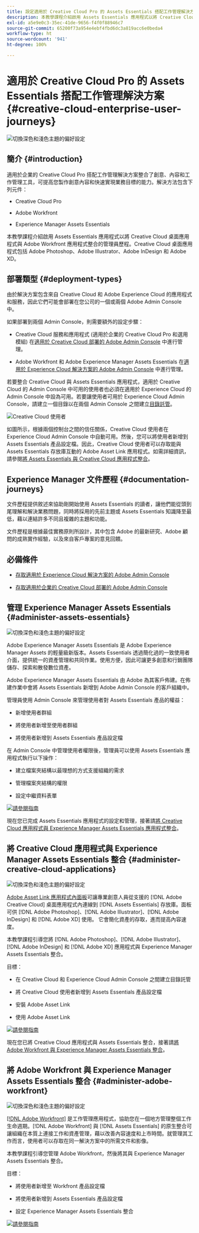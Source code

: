 ```yaml
---
title: 設定適用於 Creative Cloud Pro 的 Assets Essentials 搭配工作管理解決方案
description: 本教學課程介紹啟用 Assets Essentials 應用程式以將 Creative Cloud 桌面應用程式與 Adobe Workfront 應用程式整合的管理員歷程。Creative Cloud 桌面應用程式包括 Adobe Photoshop、Adobe Illustrator、Adobe InDesign 和 Adobe XD。
exl-id: a5e9e0c3-35ec-41de-9656-f4f0f88946c7
source-git-commit: 65200f73a954e4ebf4fbd6dc3a819acc6e0beda4
workflow-type: ht
source-wordcount: '941'
ht-degree: 100%

---
```


# 適用於 Creative Cloud Pro 的 Assets Essentials 搭配工作管理解決方案 {#creative-cloud-enterprise-user-journeys}

![切換深色和淺色主題的偏好設定](assets/cce-next-banner-landing-page.png)

## 簡介 {#introduction}

適用於企業的 Creative Cloud Pro 搭配工作管理解決方案整合了創意、內容和工作管理工具，可提高您製作創意內容和快速實現業務目標的能力。解決方法包含下列元件：

* Creative Cloud Pro

* Adobe Workfront

* Experience Manager Assets Essentials

本教學課程介紹啟用 Assets Essentials 應用程式以將 Creative Cloud 桌面應用程式與 Adobe Workfront 應用程式整合的管理員歷程。Creative Cloud 桌面應用程式包括 Adobe Photoshop、Adobe Illustrator、Adobe InDesign 和 Adobe XD。

## 部署類型 {#deployment-types}

由於解決方案包含來自 Creative Cloud 和 Adobe Experience Cloud 的應用程式和服務，因此它們可能會部署在您公司的一個或兩個 Adobe Admin Console 中。

如果部署到兩個 Admin Console，則需要額外的設定步驟：

* Creative Cloud 服務和應用程式 (適用於企業的 Creative Cloud Pro 和選用模組) 在[適用於 Creative Cloud 部署的 Adobe Admin Console](https://helpix.adobe.com/content/help/en/enterprise/admin-guide.html) 中進行管理。

* Adobe Workfront 和 Adobe Experience Manager Assets Essentials 在[適用於 Experience Cloud 解決方案的 Adobe Admin Console](https://experienceleague.adobe.com/docs/core-services/interface/administration/admin-getting-started.html) 中進行管理。

若要整合 Creative Cloud 與 Assets Essentials 應用程式，適用於 Creative Cloud 的 Admin Console 中可用的使用者也必須在適用於 Experience Cloud 的 Admin Console 中設為可用。若要讓使用者可用於 Experience Cloud Admin Console，請建立一個目錄以在兩個 Admin Console 之間建立[目錄託管](https://helpx.adobe.com/tw/enterprise/using/set-up-identity.html#directory-trusting)。

![Creative Cloud 使用者](assets/creative-cloud-users.svg)

如圖所示，根據兩個控制台之間的信任關係，Creative Cloud 使用者在 Experience Cloud Admin Console 中自動可用。然後，您可以將使用者新增到 Assets Essentials 產品設定檔。因此，Creative Cloud 使用者可以存取能與 Assets Essentials 存放庫互動的 Adobe Asset Link 應用程式。如需詳細資訊，請參閱[將 Assets Essentials 與 Creative Cloud 應用程式整合](integrate-with-creative-cloud.md)。

## Experience Manager 文件歷程 {#documentation-journeys}

文件歷程提供敘述來協助剛開始使用 Assets Essentials 的讀者，讓他們能從頭到尾理解和解決業務問題，同時將採用的先前主題或 Assets Essentials 知識降至最低，藉以連結許多不同且複雜的主題和功能。

文件歷程是根據最佳實務原則所設計，其中包含 Adobe 的最新研究、Adobe 顧問的成熟實作經驗，以及來自客戶專案的意見回饋。

## 必備條件

* [存取適用於 Experience Cloud 解決方案的 Adobe Admin Console](https://experienceleague.adobe.com/docs/core-services/interface/administration/admin-getting-started.html)

* [存取適用於企業的 Creative Cloud 部署的 Adobe Admin Console](https://helpx.adobe.com/enterprise/admin-guide.html)

## 管理 Experience Manager Assets Essentials {#administer-assets-essentials}

![切換深色和淺色主題的偏好設定](assets/cce-assets.png)

Adobe Experience Manager Assets Essentials 是 Adobe Experience Manager Assets 的輕量級新版本。Assets Essentials 透過簡化過的一致使用者介面，提供統一的資產管理和共同作業。使用方便，因此可讓更多創意和行銷團隊儲存、探索和散發數位資產。

Adobe Experience Manager Assets Essentials 由 Adobe 為其客戶佈建。在佈建作業中會將 Assets Essentials 新增到 Adobe Admin Console 的客戶組織中。

管理員使用 Admin Console 來管理使用者對 Assets Essentials 產品的權益：

* 新增使用者群組

* 將使用者新增至使用者群組

* 將使用者新增到 Assets Essentials 產品設定檔

在 Admin Console 中管理使用者權限後，管理員可以使用 Assets Essentials 應用程式執行以下操作：

* 建立檔案夾結構以最理想的方式支援組織的需求

* 管理檔案夾結構的權限

* 設定中繼資料表單

[![請參閱指南](https://helpx.adobe.com/content/dam/help/en/marketing-cloud/how-to/digital-foundation/_jcr_content/main-pars/image_1250343773/see-the-guide-sm.png)](deploy-administer.md)

現在您已完成 Assets Essentials 應用程式的設定和管理，接著請[將 Creative Cloud 應用程式與 Experience Manager Assets Essentials 應用程式整合](integrate-with-creative-cloud.md)。

## 將 Creative Cloud 應用程式與 Experience Manager Assets Essentials 整合 {#administer-creative-cloud-applications}

![切換深色和淺色主題的偏好設定](assets/cce-creative-cloud.png)

[Adobe Asset Link 應用程式內面板](https://www.adobe.com/tw/creativecloud/business/enterprise/adobe-asset-link.html)可讓專業創意人員從支援的 [!DNL Adobe Creative Cloud] 桌面應用程式內連線到 [!DNL Assets Essentials] 存放庫。面板可供 [!DNL Adobe Photoshop]、[!DNL Adobe Illustrator]、[!DNL Adobe InDesign] 和 [!DNL Adobe XD] 使用。 它會簡化資產的存取，進而提高內容速度。

本教學課程引導您將 [!DNL Adobe Photoshop]、[!DNL Adobe Illustrator]、[!DNL Adobe InDesign] 和 [!DNL Adobe XD] 應用程式與 Experience Manager Assets Essentials 整合。

目標：

* 在 Creative Cloud 和 Experience Cloud Admin Console 之間建立目錄託管

* 將 Creative Cloud 使用者新增到 Assets Essentials 產品設定檔

* 安裝 Adobe Asset Link

* 使用 Adobe Asset Link

[![請參閱指南](https://helpx.adobe.com/content/dam/help/en/marketing-cloud/how-to/digital-foundation/_jcr_content/main-pars/image_1250343773/see-the-guide-sm.png)](integrate-with-creative-cloud.md)

現在您已將 Creative Cloud 應用程式與 Assets Essentials 整合，接著請[將 Adobe Workfront 與 Experience Manager Assets Essentials 整合](integrate-with-workfront.md)。

## 將 Adobe Workfront 與 Experience Manager Assets Essentials 整合 {#administer-adobe-workfront}

![切換深色和淺色主題的偏好設定](assets/cce-workfront.png)

[[!DNL Adobe Workfront]](https://www.workfront.com/) 是工作管理應用程式，協助您在一個地方管理整個工作生命週期。[!DNL Adobe Workfront] 與 [!DNL Assets Essentials] 的原生整合可讓組織在本質上連接工作和資產管理，藉以改善內容速度和上市時間。就管理其工作而言，使用者可以存取在同一解決方案中的所需文件和影像。

本教學課程引導您管理 Adobe Workfront，然後將其與 Experience Manager Assets Essentials 整合。

目標：

* 將使用者新增至 Workfront 產品設定檔

* 將使用者新增到 Assets Essentials 產品設定檔

* 設定 Experience Manager Assets Essentials 整合

[![請參閱指南](https://helpx.adobe.com/content/dam/help/en/marketing-cloud/how-to/digital-foundation/_jcr_content/main-pars/image_1250343773/see-the-guide-sm.png)](integrate-with-workfront.md)

